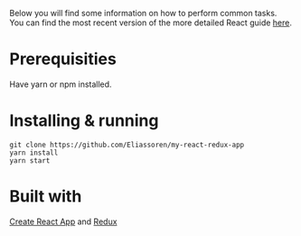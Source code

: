 
Below you will find some information on how to perform common tasks.<br>
You can find the most recent version of the more detailed React guide [here](https://github.com/facebookincubator/create-react-app/blob/master/packages/react-scripts/template/README.md).
# Prerequisities
Have yarn or npm installed.
# Installing & running
    git clone https://github.com/Eliassoren/my-react-redux-app
    yarn install
    yarn start
# Built with 
[Create React App](https://github.com/facebookincubator/create-react-app)
and [Redux](https://redux.js.org/)

    
